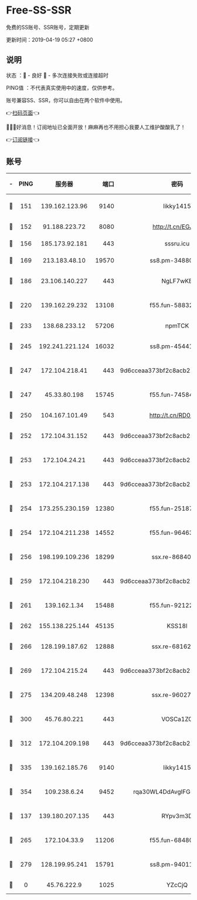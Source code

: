 # Free-SS-SSR

免费的SS账号、SSR账号，定期更新

更新时间：2019-04-19 05:27 +0800

## 说明

状态     ：🙂 - 良好 🙁 - 多次连接失败或连接超时

PING值   ：不代表真实使用中的速度，仅供参考。

账号兼容SS、SSR，你可以自由在两个软件中使用。

👉[扫码页面](https://liesauer.github.io/Free-SS-SSR/)👈

🎉🎉🎉好消息！订阅地址已全面开放！麻麻再也不用担心我要人工维护酸酸乳了！

👉[订阅链接](https://www.liesauer.net/yogurt/subscribe?ACCESS_TOKEN=DAYxR3mMaZAsaqUb)👈

## 账号

|-|PING|服务器|端口|密码|加密方式|区域|
|:----:|:----:|:-----:|-----:|:----:|:----:|:----:|
|🙂|151|139.162.123.96|9140|likky1415|aes-256-cfb|JP|
|🙂|152|91.188.223.72|8080|http://t.cn/EGJIyrl|rc4-md5|RU|
|🙂|156|185.173.92.181|443|sssru.icu|rc4-md5|RU|
|🙂|169|213.183.48.10|19570|ss8.pm-34880278|rc4-md5|RU|
|🙂|186|23.106.140.227|443|NgLF7wKB|aes-256-cfb|US|
|🙂|220|139.162.29.232|13108|f55.fun-58832525|aes-256-cfb|SG|
|🙂|233|138.68.233.12|57206|npmTCK|rc4-md5|US|
|🙂|245|192.241.221.124|16032|ss8.pm-45441503|aes-256-cfb|US|
|🙂|247|172.104.218.41|443|9d6cceaa373bf2c8acb22e60b6a58be6|aes-256-cfb|US|
|🙂|247|45.33.80.198|15745|f55.fun-74584715|aes-256-cfb|US|
|🙂|250|104.167.101.49|543|http://t.cn/RD0D7sx|rc4-md5|CA|
|🙂|252|172.104.31.152|443|9d6cceaa373bf2c8acb22e60b6a58be6|aes-256-cfb|US|
|🙂|253|172.104.24.21|443|9d6cceaa373bf2c8acb22e60b6a58be6|aes-256-cfb|US|
|🙂|253|172.104.217.138|443|9d6cceaa373bf2c8acb22e60b6a58be6|aes-256-cfb|US|
|🙂|254|173.255.230.159|12380|f55.fun-25187450|aes-256-cfb|US|
|🙂|254|172.104.211.238|14552|f55.fun-96463764|aes-256-cfb|US|
|🙂|256|198.199.109.236|18299|ssx.re-86840867|aes-256-cfb|US|
|🙂|259|172.104.218.230|443|9d6cceaa373bf2c8acb22e60b6a58be6|aes-256-cfb|US|
|🙂|261|139.162.1.34|15488|f55.fun-92122073|aes-256-cfb|SG|
|🙂|262|155.138.225.144|45135|KSS18l|rc4-md5|US|
|🙂|266|128.199.187.62|12888|ssx.re-68162593|aes-256-cfb|SG|
|🙂|269|172.104.215.24|443|9d6cceaa373bf2c8acb22e60b6a58be6|aes-256-cfb|US|
|🙂|275|134.209.48.248|12398|ssx.re-96027580|aes-256-cfb|US|
|🙂|300|45.76.80.221|443|VOSCa1ZG|aes-256-cfb|DE|
|🙂|312|172.104.209.198|443|9d6cceaa373bf2c8acb22e60b6a58be6|aes-256-cfb|US|
|🙂|335|139.162.185.76|9140|likky1415|aes-256-cfb|DE|
|🙂|354|109.238.6.24|9452|rqa30WL4DdAvgIFG6Fs3znzTa|aes-256-cfb|FR|
|🙂|137|139.180.207.135|443|RYpv3m3D|aes-256-cfb|JP|
|🙂|265|172.104.33.9|11206|f55.fun-68480715|aes-256-cfb|SG|
|🙂|279|128.199.95.241|15791|ss8.pm-94011498|aes-256-cfb|SG|
|🙁|0|45.76.222.9|1025|YZcCjQ|rc4-md5|JP|
